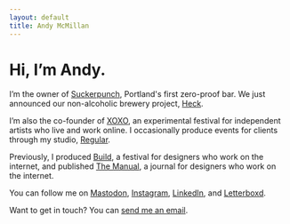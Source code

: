 ```yaml
---
layout: default
title: Andy McMillan
---
```


# Hi, I’m Andy.

I’m the owner of [Suckerpunch](https://suckerpunch.bar/), Portland's first zero-proof bar. We just announced our non-alcoholic brewery project, [Heck](https://heck.beer/).

I’m also the co-founder of [XOXO](https://xoxofest.com/), an experimental festival for independent artists who live and work online. I occasionally produce events for clients through my studio, [Regular](https://regular.events/).

Previously, I produced [Build](https://buildconf.com/), a festival for designers who work on the internet, and published [The Manual](https://alwaysreadthemanual.com/), a journal for designers who work on the internet.

You can follow me on <a rel="me" href="https://xoxo.zone/@andymcmillan">Mastodon</a>, [Instagram](https://www.instagram.com/goodonpaper/), [LinkedIn](https://www.linkedin.com/in/goodonpaper/), and [Letterboxd](https://letterboxd.com/andymcmillan/).

Want to get in touch? You can [send me an email](mailto:hi@andymcmillan.com).

